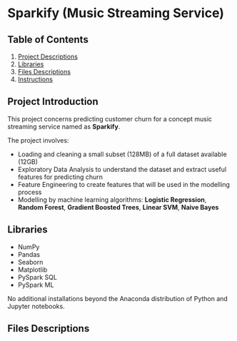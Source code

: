 # Sparkify (Music Streaming Service) 

## Table of Contents 
1. [Project Descriptions](#descriptions)
2. [Libraries](#libraries) 
3. [Files Descriptions](#files)
4. [Instructions](#instructions)


## Project Introduction<a name = "descriptions"></a>
This project concerns predicting customer churn for a concept music streaming service named as **Sparkify**. 

The project involves:
 - Loading and cleaning a small subset (128MB) of a full dataset available (12GB) 
 - Exploratory Data Analysis to understand the dataset and extract useful features for predicting churn
 - Feature Engineering to create features that will be used in the modelling process
 - Modelling by machine learning algorithms: **Logistic Regression**, **Random Forest**, **Gradient Boosted Trees**, **Linear SVM**, **Naive Bayes**

## Libraries <a name = "libraries"></a>
 - NumPy
 - Pandas
 - Seaborn
 - Matplotlib
 - PySpark SQL
 - PySpark ML 
 
No additional installations beyond the Anaconda distribution of Python and Jupyter notebooks.


## Files Descriptions<a name = "files descriptions"></a>



